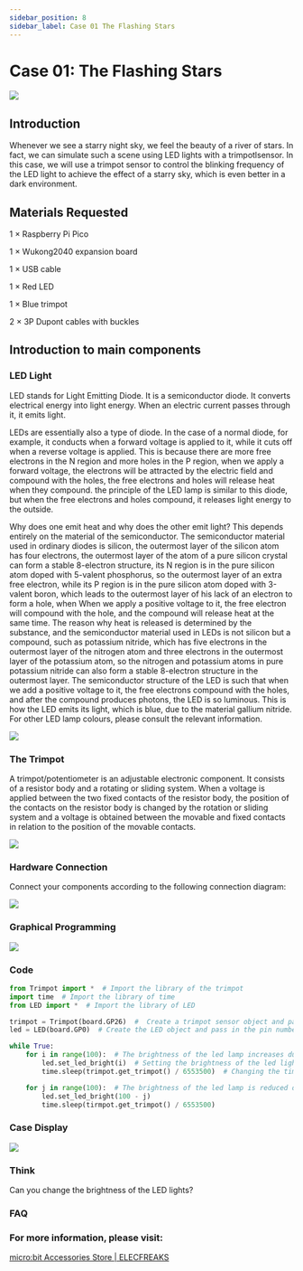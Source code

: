 ```yaml
---
sidebar_position: 8
sidebar_label: Case 01 The Flashing Stars
---
```


# Case 01: The Flashing Stars

![](https://wiki-media-ef.oss-cn-hongkong.aliyuncs.com/i18n/en/docusaurus-plugin-content-docs/current/pico/wukong2040/raspberry-pi-pico-inventors-kit/images/wukong2040-inventors-case01-03.png)

## Introduction

Whenever we see a starry night sky, we feel the beauty of a river of stars. In fact, we can simulate such a scene using LED lights with a trimpotlsensor. In this case, we will use a trimpot sensor to control the blinking frequency of the LED light to achieve the effect of a starry sky, which is even better in a dark environment.

## Materials Requested

1 × Raspberry Pi Pico

1 × Wukong2040 expansion board

1 × USB cable

1 × Red LED

1 × Blue trimpot

2 × 3P Dupont cables with buckles

## Introduction to main components

### LED Light

LED stands for Light Emitting Diode. It is a semiconductor diode. It converts electrical energy into light energy. When an electric current passes through it, it emits light.

LEDs are essentially also a type of diode. In the case of a normal diode, for example, it conducts when a forward voltage is applied to it, while it cuts off when a reverse voltage is applied. This is because there are more free electrons in the N region and more holes in the P region, when we apply a forward voltage, the electrons will be attracted by the electric field and compound with the holes, the free electrons and holes will release heat when they compound. the principle of the LED lamp is similar to this diode, but when the free electrons and holes compound, it releases light energy to the outside.

Why does one emit heat and why does the other emit light? This depends entirely on the material of the semiconductor.
The semiconductor material used in ordinary diodes is silicon, the outermost layer of the silicon atom has four electrons, the outermost layer of the atom of a pure silicon crystal can form a stable 8-electron structure, its N region is in the pure silicon atom doped with 5-valent phosphorus, so the outermost layer of an extra free electron, while its P region is in the pure silicon atom doped with 3-valent boron, which leads to the outermost layer of his lack of an electron to form a hole, when When we apply a positive voltage to it, the free electron will compound with the hole, and the compound will release heat at the same time. The reason why heat is released is determined by the substance, and the semiconductor material used in LEDs is not silicon but a compound, such as potassium nitride, which has five electrons in the outermost layer of the nitrogen atom and three electrons in the outermost layer of the potassium atom, so the nitrogen and potassium atoms in pure potassium nitride can also form a stable 8-electron structure in the outermost layer. The semiconductor structure of the LED is such that when we add a positive voltage to it, the free electrons compound with the holes, and after the compound produces photons, the LED is so luminous. This is how the LED emits its light, which is blue, due to the material gallium nitride. For other LED lamp colours, please consult the relevant information.

![](https://wiki-media-ef.oss-cn-hongkong.aliyuncs.com/i18n/en/docusaurus-plugin-content-docs/current/pico/wukong2040/raspberry-pi-pico-inventors-kit/images/wukong2040-inventors-case01-01.png)

### The Trimpot

A trimpot/potentiometer is an adjustable electronic component. It consists of a resistor body and a rotating or sliding system. When a voltage is applied between the two fixed contacts of the resistor body, the position of the contacts on the resistor body is changed by the rotation or sliding system and a voltage is obtained between the movable and fixed contacts in relation to the position of the movable contacts.

![](https://wiki-media-ef.oss-cn-hongkong.aliyuncs.com/i18n/en/docusaurus-plugin-content-docs/current/pico/wukong2040/raspberry-pi-pico-inventors-kit/images/wukong2040-inventors-case01-02.png)

### Hardware Connection

Connect your components according to the following connection diagram:

![](https://wiki-media-ef.oss-cn-hongkong.aliyuncs.com/i18n/en/docusaurus-plugin-content-docs/current/pico/wukong2040/raspberry-pi-pico-inventors-kit/images/wukong2040-inventors-case01-05.png)

### Graphical Programming

![](https://wiki-media-ef.oss-cn-hongkong.aliyuncs.com/i18n/en/docusaurus-plugin-content-docs/current/pico/wukong2040/raspberry-pi-pico-inventors-kit/images/wukong2040-inventors-case01-04.png)

### Code

```python
from Trimpot import *  # Import the library of the trimpot
import time  # Import the library of time
from LED import *  # Import the library of LED

trimpot = Trimpot(board.GP26)  #  Create a trimpot sensor object and pass in the pin number
led = LED(board.GP0)  # Create the LED object and pass in the pin number

while True:
    for i in range(100):  # The brightness of the led lamp increases during the cycle
        led.set_led_bright(i)  # Setting the brightness of the led lights
        time.sleep(trimpot.get_trimpot() / 6553500)  # Changing the timing of the led light brightness by changing the value of the potentiometer

    for j in range(100):  # The brightness of the led lamp is reduced during the cycle
        led.set_led_bright(100 - j)
        time.sleep(tirmpot.get_trimpot() / 6553500)
```

### Case Display

![](https://wiki-media-ef.oss-cn-hongkong.aliyuncs.com/i18n/en/docusaurus-plugin-content-docs/current/pico/wukong2040/raspberry-pi-pico-inventors-kit/images/wukong2040-inventors-kit-case01-06.gif)

### Think

Can you change the brightness of the LED lights?

### FAQ



### For more information, please visit:

[micro:bit Accessories Store | ELECFREAKS](https://www.elecfreaks.com/)
